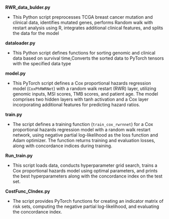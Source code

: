 **RWR_data_bulder.py** 

- This Python script preprocesses TCGA breast cancer mutation and clinical data, identifies mutated genes, performs Random walk with restart analysis using R, integrates additional clinical features, and splits the data for the  model

**dataloader.py**
- This Python script defines functions for sorting genomic and clinical data based on survival time,Converts the sorted data to PyTorch tensors with the specified data type

**model.py**
- This PyTorch script defines a Cox proportional hazards regression model (`CoxPhRWRNet`) with a random walk restart (RWR) layer, utilizing genomic inputs, MSI scores, TMB scores, and patient age. The model comprises two hidden layers with tanh activation and a Cox layer incorporating additional features for predicting hazard ratios.

**train.py**
- The script defines a training function (`train_cox_rwrnnet`) for a Cox proportional hazards regression model with a random walk restart network, using negative partial log-likelihood as the loss function and Adam optimizer. The function returns training and evaluation losses, along with concordance indices during training.
  
**Run_train.py**
- This script loads data, conducts hyperparameter grid search, trains a Cox proportional hazards model using optimal parameters, and prints the best hyperparameters along with the concordance index on the test set.

**CostFunc_CIndex.py**
- The script provides PyTorch functions for creating an indicator matrix of risk sets, computing the negative partial log-likelihood, and evaluating the concordance index.
